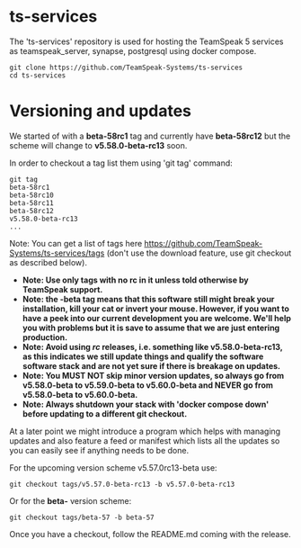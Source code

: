 # ts-services

The 'ts-services' repository is used for hosting the TeamSpeak 5 services as teamspeak_server, synapse, postgresql using docker compose.

    git clone https://github.com/TeamSpeak-Systems/ts-services
    cd ts-services

# Versioning and updates

We started of with a **beta-58rc1** tag and currently have **beta-58rc12** but the scheme will change to **v5.58.0-beta-rc13** soon.

In order to checkout a tag list them using 'git tag' command:

    git tag
    beta-58rc1
    beta-58rc10
    beta-58rc11
    beta-58rc12
    v5.58.0-beta-rc13
    ...
    
Note: You can get a list of tags here https://github.com/TeamSpeak-Systems/ts-services/tags (don't use the download feature, use git checkout as described below).

* **Note: Use only tags with no rc in it unless told otherwise by TeamSpeak support.**
* **Note: the **-beta** tag means that this software still might break your installation, kill your cat or invert your mouse. However, if you want to have a peek into our current development you are welcome. We'll help you with problems but it is save to assume that we are just entering production.**
* **Note: Avoid using *rc* releases, i.e. something like v5.58.0-beta-rc13, as this indicates we still update things and qualify the software software stack and are not yet sure if there is breakage on updates.**
* **Note: You MUST NOT skip minor version updates, so always go from v5.58.0-beta to v5.59.0-beta to v5.60.0-beta and NEVER go from v5.58.0-beta to v5.60.0-beta.**
* **Note: Always shutdown your stack with 'docker compose down' before updating to a different git checkout.**

At a later point we might introduce a program which helps with managing updates and also feature a feed or manifest which lists all the updates so you can easily see if anything needs to be done.

For the upcoming version scheme v5.57.0rc13-beta use:

    git checkout tags/v5.57.0-beta-rc13 -b v5.57.0-beta-rc13
    
Or for the **beta-** version scheme:

    git checkout tags/beta-57 -b beta-57
        
Once you have a checkout, follow the README.md coming with the release.
